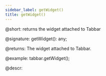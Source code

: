 ```yaml
---
sidebar_label: getWidget()
title: getWidget()
---          
```


@short: returns the widget attached to Tabbar

@signature: getWidget(): any;

@returns:
The widget attached to Tabbar.

@example:
tabbar.getWidget();

@descr:

